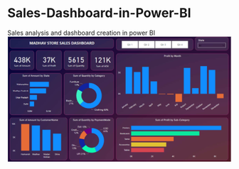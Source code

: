 # Sales-Dashboard-in-Power-BI
Sales analysis and dashboard creation in power BI
![Dashboard](https://github.com/komv9/Sales-Dashboard-in-Power-BI/blob/main/dashboard.png)
